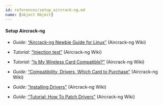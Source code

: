 ```yaml
---
id: references/setup_aircrack-ng.md
name: [object Object]
---
```



#### Setup Aircrack-ng

  * *Guide:* [“Aircrack-ng Newbie Guide for Linux”](http://www.aircrack-ng.org/doku.php?id=newbie_guide) (Aircrack-ng Wiki)
  
  * *Tutorial:* [“Injection test”](http://www.aircrack-ng.org/doku.php?id=injection_test) (Aircrack-ng Wiki)
  
  * *Tutorial:* [“Is My Wireless Card Compatible?”](http://www.aircrack-ng.org/doku.php?id=compatible_cards) (Aircrack-ng Wiki)
  
  * *Guide:* [“Compatibility, Drivers, Which Card to Purchase”](http://www.aircrack-ng.org/doku.php?id=compatibility_drivers) (Aircrack-ng Wiki)
  
  * *Guide:* [“Installing Drivers”](http://www.aircrack-ng.org/doku.php?id=install_drivers) (Aircrack-ng Wiki)
  
  * *Guide:* [“Tutorial: How To Patch Drivers”](http://www.aircrack-ng.org/doku.php?id=patching) (Aircrack-ng Wiki)


